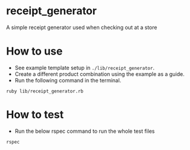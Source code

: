 # receipt_generator
A simple receipt generator used when checking out at a store

# How to use
- See example template setup in `./lib/receipt_generator`.
- Create a different product combination using the example as a guide.
- Run the following command in the terminal.
```
ruby lib/receipt_generator.rb
```

# How to test
- Run the below rspec command to run the whole test files
```
rspec
```
